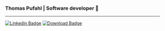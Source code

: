 ### Thomas Pufahl | Software developer 🚀 
---
[![Linkedin Badge](https://img.shields.io/badge/-thomaspufahl-0e76a8?style=flat&labelColor=0e76a8&logo=linkedin&logoColor=white)](https://www.linkedin.com/in/thomaspufahl/) [![Download Badge](https://img.shields.io/badge/-resume-d20001?style=flat&labelColor=d20001&logo=DocuSign&logoColor=white)](https://resume-download.azurewebsites.net/resume)